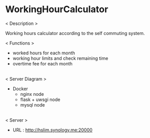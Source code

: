 # WorkingHourCalculator
< Description >

Working hours calculator according to the self commuting system.

< Functions >
* worked hours for each month
* working hour limits and check remaining time
* overtime fee for each month

<br>
< Server Diagram >

* Docker
  * nginx node
  * flask + uwsgi node
  * mysql node

<br>
< Server >

* URL : http://hslim.synology.me:20000